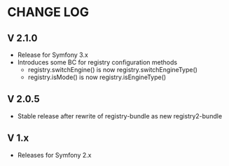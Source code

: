 CHANGE LOG
==========

V 2.1.0
-------

- Release for Symfony 3.x
- Introduces some BC for registry configuration methods
  - registry.switchEngine() is now registry.switchEngineType()
  - registry.isMode() is now registry.isEngineType()


V 2.0.5
-------

- Stable release after rewrite of registry-bundle as new registry2-bundle

V 1.x
-----

- Releases for Symfony 2.x

